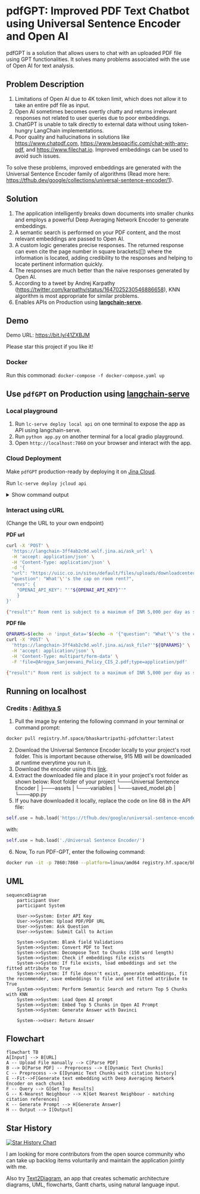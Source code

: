 # pdfGPT: Improved PDF Text Chatbot using Universal Sentence Encoder and Open AI

pdfGPT is a solution that allows users to chat with an uploaded PDF file using GPT functionalities. It solves many problems associated with the use of Open AI for text analysis.

## Problem Description
1. Limitations of Open AI due to 4K token limit, which does not allow it to take an entire pdf file as input.
2. Open AI sometimes becomes overtly chatty and returns irrelevant responses not related to user queries due to poor embeddings.
3. ChatGPT is unable to talk directly to external data without using token-hungry LangChain implementations.
4. Poor quality and hallucinations in solutions like https://www.chatpdf.com, https://www.bespacific.com/chat-with-any-pdf, and https://www.filechat.io. Improved embeddings can be used to avoid such issues.

To solve these problems, improved embeddings are generated with the Universal Sentence Encoder family of algorithms (Read more here: https://tfhub.dev/google/collections/universal-sentence-encoder/1).

## Solution
1. The application intelligently breaks down documents into smaller chunks and employs a powerful Deep Averaging Network Encoder to generate embeddings.
2. A semantic search is performed on your PDF content, and the most relevant embeddings are passed to Open AI.
3. A custom logic generates precise responses. The returned response can even cite the page number in square brackets([]) where the information is located, adding credibility to the responses and helping to locate pertinent information quickly.
4. The responses are much better than the naive responses generated by Open AI.
5. According to a tweet by Andrej Karpathy (https://twitter.com/karpathy/status/1647025230546886658), KNN algorithm is most appropriate for similar problems.
6. Enables APIs on Production using **[langchain-serve](https://github.com/jina-ai/langchain-serve)**.

## Demo
Demo URL: https://bit.ly/41ZXBJM

Please star this project if you like it!

### Docker
Run this commonad: 
`docker-compose -f docker-compose.yaml up`

## Use `pdfGPT` on Production using [langchain-serve](https://github.com/jina-ai/langchain-serve)
### Local playground
1. Run `lc-serve deploy local api` on one terminal to expose the app as API using langchain-serve.
2. Run `python app.py` on another terminal for a local gradio playground.
3. Open `http://localhost:7860` on your browser and interact with the app.

### Cloud Deployment
Make `pdfGPT` production-ready by deploying it on [Jina Cloud](https://cloud.jina.ai/).

Run `lc-serve deploy jcloud api` 

<details>
<summary>Show command output</summary>

```text
╭──────────────┬──────────────────────────────────────────────────────────────────────────────────────╮
│ App ID       │                                 langchain-3ff4ab2c9d                                 │
├──────────────┼──────────────────────────────────────────────────────────────────────────────────────┤
│ Phase        │                                       Serving                                        │
├──────────────┼──────────────────────────────────────────────────────────────────────────────────────┤
│ Endpoint     │                      https://langchain-3ff4ab2c9d.wolf.jina.ai                       │
├──────────────┼──────────────────────────────────────────────────────────────────────────────────────┤
│ App logs     │                               dashboards.wolf.jina.ai                                │
├──────────────┼──────────────────────────────────────────────────────────────────────────────────────┤
│ Swagger UI   │                    https://langchain-3ff4ab2c9d.wolf.jina.ai/docs                    │
├──────────────┼──────────────────────────────────────────────────────────────────────────────────────┤
│ OpenAPI JSON │                https://langchain-3ff4ab2c9d.wolf.jina.ai/openapi.json                │
╰──────────────┴──────────────────────────────────────────────────────────────────────────────────────╯
```

</details>

### Interact using cURL

(Change the URL to your own endpoint)

**PDF url**
```bash
curl -X 'POST' \
  'https://langchain-3ff4ab2c9d.wolf.jina.ai/ask_url' \
  -H 'accept: application/json' \
  -H 'Content-Type: application/json' \
  -d '{
  "url": "https://uiic.co.in/sites/default/files/uploads/downloadcenter/Arogya%20Sanjeevani%20Policy%20CIS_2.pdf",
  "question": "What'\''s the cap on room rent?",
  "envs": {
    "OPENAI_API_KEY": "'"${OPENAI_API_KEY}"'"
    }
}'

{"result":" Room rent is subject to a maximum of INR 5,000 per day as specified in the Arogya Sanjeevani Policy [Page no. 1].","error":"","stdout":""}
```

**PDF file**
```bash
QPARAMS=$(echo -n 'input_data='$(echo -n '{"question": "What'\''s the cap on room rent?", "envs": {"OPENAI_API_KEY": "'"${OPENAI_API_KEY}"'"}}' | jq -s -R -r @uri))
curl -X 'POST' \
  'https://langchain-3ff4ab2c9d.wolf.jina.ai/ask_file?'"${QPARAMS}" \
  -H 'accept: application/json' \
  -H 'Content-Type: multipart/form-data' \
  -F 'file=@Arogya_Sanjeevani_Policy_CIS_2.pdf;type=application/pdf'

{"result":" Room rent is subject to a maximum of INR 5,000 per day as specified in the Arogya Sanjeevani Policy [Page no. 1].","error":"","stdout":""}
```

## Running on localhost
### Credits : [Adithya S](https://github.com/200901002)
1. Pull the image by entering the following command in your terminal or command prompt:
```bash
docker pull registry.hf.space/bhaskartripathi-pdfchatter:latest
```
2. Download the Universal Sentence Encoder locally to your project's root folder. This is important because otherwise, 915 MB will be downloaded at runtime everytime you run it.
3. Download the encoder using this [link](https://tfhub.dev/google/universal-sentence-encoder/4?tf-hub-format=compressed).
4. Extract the downloaded file and place it in your project's root folder as shown below:
Root folder of your project
└───Universal Sentence Encoder
|   ├───assets
|   └───variables
|   └───saved_model.pb
|
└───app.py
5. If you have downloaded it locally, replace the code on line 68 in the API file:
```python
self.use = hub.load('https://tfhub.dev/google/universal-sentence-encoder/4')
```
with:
```python
self.use = hub.load('./Universal Sentence Encoder/')
```
6. Now, To run PDF-GPT, enter the following command:

```bash
docker run -it -p 7860:7860 --platform=linux/amd64 registry.hf.space/bhaskartripathi-pdfchatter:latest python app.py
```

## UML
```mermaid
sequenceDiagram
    participant User
    participant System

    User->>System: Enter API Key
    User->>System: Upload PDF/PDF URL
    User->>System: Ask Question
    User->>System: Submit Call to Action

    System->>System: Blank field Validations
    System->>System: Convert PDF to Text
    System->>System: Decompose Text to Chunks (150 word length)
    System->>System: Check if embeddings file exists
    System->>System: If file exists, load embeddings and set the fitted attribute to True
    System->>System: If file doesn't exist, generate embeddings, fit the recommender, save embeddings to file and set fitted attribute to True
    System->>System: Perform Semantic Search and return Top 5 Chunks with KNN
    System->>System: Load Open AI prompt
    System->>System: Embed Top 5 Chunks in Open AI Prompt
    System->>System: Generate Answer with Davinci

    System-->>User: Return Answer
```

## Flowchart
```mermaid
flowchart TB
A[Input] --> B[URL]
A -- Upload File manually --> C[Parse PDF]
B --> D[Parse PDF] -- Preprocess --> E[Dynamic Text Chunks]
C -- Preprocess --> E[Dynamic Text Chunks with citation history]
E --Fit-->F[Generate text embedding with Deep Averaging Network Encoder on each chunk]
F -- Query --> G[Get Top Results]
G -- K-Nearest Neighbour --> K[Get Nearest Neighbour - matching citation references]
K -- Generate Prompt --> H[Generate Answer]
H -- Output --> I[Output]
```

## Star History

[![Star History Chart](https://api.star-history.com/svg?repos=bhaskatripathi/pdfGPT&type=Date)](https://star-history.com/#bhaskatripathi/pdfGPT&Date)

I am looking for more contributors from the open source community who can take up backlog items voluntarily and maintain the application jointly with me.

Also try [Text2Diagram](https://github.com/bhaskatripathi/Text2Diagram), an app that creates schematic architecture diagrams, UML, flowcharts, Gantt charts, using natural language input.